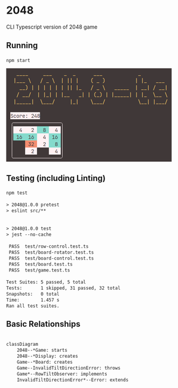 # 2048
CLI Typescript version of 2048 game

## Running

`npm start`

![](/resources/screenshot.png)

## Testing (including Linting)

```
npm test

> 2048@1.0.0 pretest
> eslint src/**


> 2048@1.0.0 test
> jest --no-cache

 PASS  test/row-control.test.ts
 PASS  test/board-rotator.test.ts
 PASS  test/board-control.test.ts
 PASS  test/board.test.ts
 PASS  test/game.test.ts

Test Suites: 5 passed, 5 total
Tests:       1 skipped, 31 passed, 32 total
Snapshots:   0 total
Time:        1.457 s
Ran all test suites.
```

## Basic Relationships

```mermaid

classDiagram
    2048--*Game: starts
    2048--*Display: creates
    Game--*Board: creates
    Game--InvalidTiltDirectionError: throws
    Game*--RowTiltObserver: implements
    InvalidTiltDirectionError*--Error: extends
```
